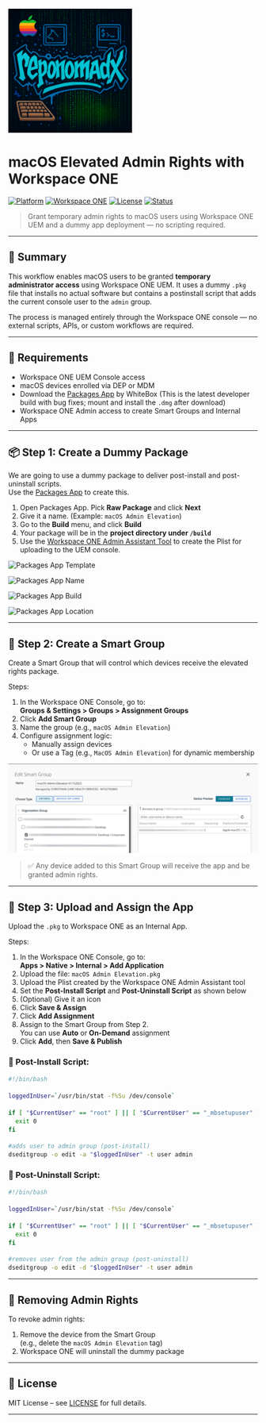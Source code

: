 <img src="reponomadx-logo.jpg" alt="reponomadx logo" width="250"/></img>
# macOS Elevated Admin Rights with Workspace ONE

[![Platform](https://img.shields.io/badge/Platform-macOS-lightgrey)](https://www.apple.com/macos/)
[![Workspace ONE](https://img.shields.io/badge/Workspace%20ONE-UEM-blue)](https://www.vmware.com/products/workspace-one.html)
[![License](https://img.shields.io/badge/License-MIT-green)](LICENSE)
[![Status](https://img.shields.io/badge/Status-Active-success)]()

> Grant temporary admin rights to macOS users using Workspace ONE UEM and a dummy app deployment — no scripting required.

---

## 📖 Summary

This workflow enables macOS users to be granted **temporary administrator access** using Workspace ONE UEM. It uses a dummy `.pkg` file that installs no actual software but contains a postinstall script that adds the current console user to the `admin` group.

The process is managed entirely through the Workspace ONE console — no external scripts, APIs, or custom workflows are required.

---

## 🧰 Requirements

- Workspace ONE UEM Console access  
- macOS devices enrolled via DEP or MDM  
- Download the [Packages App](http://s.sudre.free.fr/files/Packages_1211_dev.dmg) by WhiteBox
  (This is the latest developer build with bug fixes; mount and install the `.dmg` after download)
- Workspace ONE Admin access to create Smart Groups and Internal Apps  

---

## 📦 Step 1: Create a Dummy Package

We are going to use a dummy package to deliver post-install and post-uninstall scripts.  
Use the [Packages App](http://s.sudre.free.fr/files/Packages_1211_dev.dmg) to create this.

1. Open Packages App. Pick **Raw Package** and click **Next**
2. Give it a name. (Example: `macOS Admin Elevation`)
3. Go to the **Build** menu, and click **Build**
4. Your package will be in the **project directory under `/build`**
5. Use the [Workspace ONE Admin Assistant Tool](https://docs.omnissa.com/bundle/Admin-AssistantVSaaS/page/Download.html) to create the Plist for uploading to the UEM console.

<img src="Packages App 1.avif" alt="Packages App Template"/></img>

<img src="Packages App 2.avif" alt="Packages App Name"/></img>

<img src="Packages App 3.avif" alt="Packages App Build"/></img>

<img src="Packages App 4.avif" alt="Packages App Location"/></img>


---

## 👥 Step 2: Create a Smart Group

Create a Smart Group that will control which devices receive the elevated rights package.

Steps:

1. In the Workspace ONE Console, go to:  
   **Groups & Settings > Groups > Assignment Groups**
2. Click **Add Smart Group**
3. Name the group (e.g., `macOS Admin Elevation`)
4. Configure assignment logic:
   - Manually assign devices  
   - Or use a Tag (e.g., `MacOS Admin Elevation`) for dynamic membership

<img src="Smart Group.jpg" alt="Smart Group"/></img>

> ✅ Any device added to this Smart Group will receive the app and be granted admin rights.

---

## 🚀 Step 3: Upload and Assign the App

Upload the `.pkg` to Workspace ONE as an Internal App.

Steps:

1. In the Workspace ONE Console, go to:  
   **Apps > Native > Internal > Add Application**
2. Upload the file: `macOS Admin Elevation.pkg`
3. Upload the Plist created by the Workspace ONE Admin Assistant tool
4. Set the **Post-Install Script** and **Post-Uninstall Script** as shown below
5. (Optional) Give it an icon
6. Click **Save & Assign**
7. Click **Add Assignment**
8. Assign to the Smart Group from Step 2.  
   You can use **Auto** or **On-Demand** assignment
9. Click **Add**, then **Save & Publish**

### 📝 Post-Install Script:
```bash
#!/bin/bash

loggedInUser=`/usr/bin/stat -f%Su /dev/console`

if [ "$CurrentUser" == "root" ] || [ "$CurrentUser" == "_mbsetupuser" ]; then
  exit 0
fi

#adds user to admin group (post-install)
dseditgroup -o edit -a "$loggedInUser" -t user admin
```

### 📝 Post-Uninstall Script:
```bash
#!/bin/bash

loggedInUser=`/usr/bin/stat -f%Su /dev/console`

if [ "$CurrentUser" == "root" ] || [ "$CurrentUser" == "_mbsetupuser" ]; then
  exit 0
fi

#removes user from the admin group (post-uninstall)
dseditgroup -o edit -d "$loggedInUser" -t user admin
```

---

## 🔄 Removing Admin Rights

To revoke admin rights:

1. Remove the device from the Smart Group  
   (e.g., delete the `macOS Admin Elevation` tag)
2. Workspace ONE will uninstall the dummy package

---

## 📄 License

MIT License – see [LICENSE](LICENSE) for full details.

---
